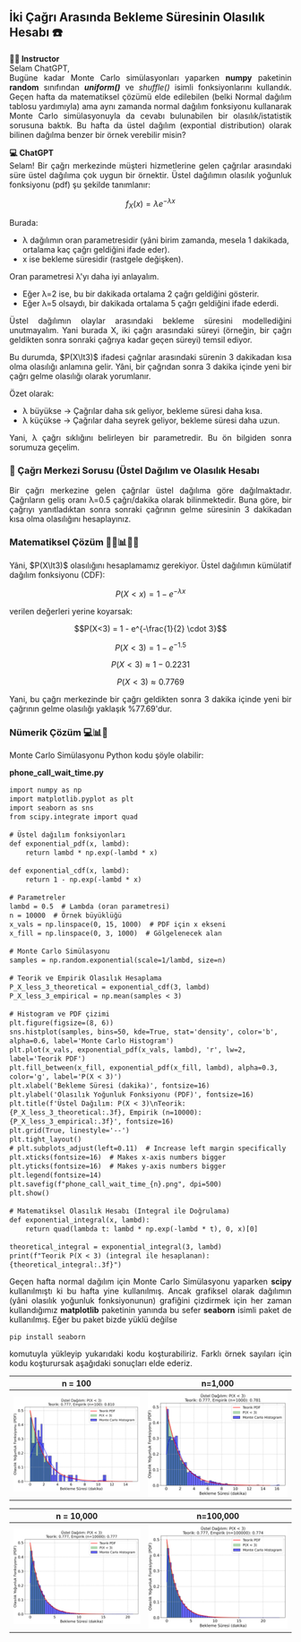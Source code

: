 <h2>İki Çağrı Arasında Bekleme Süresinin Olasılık Hesabı  ☎️</h2>

<p align="justify"><b>👨‍🏫 Instructor</b><br>Selam ChatGPT,<br>
Bugüne kadar Monte Carlo simülasyonları yaparken <b>numpy</b> paketinin <b>random</b> sınıfından <b><i>uniform()</i></b> ve <i></b>shuffle()</i></b> isimli fonksiyonlarını kullandık. Geçen hafta da matematiksel çözümü elde edilebilen (belki Normal dağılım tablosu yardımıyla) ama aynı zamanda normal dağılım fonksiyonu kullanarak Monte Carlo simülasyonuyla da cevabı bulunabilen bir olasılık/istatistik sorusuna baktık. Bu hafta da üstel dağılım (expontial distribution) olarak bilinen dağılma benzer bir örnek verebilir misin?</p>

<p align="justify"><b>💻 ChatGPT</b><br>Selam! Bir çağrı merkezinde müşteri hizmetlerine gelen çağrılar arasındaki süre üstel dağılıma çok uygun bir örnektir. Üstel dağılımın olasılık yoğunluk fonksiyonu (pdf) şu şekilde tanımlanır:</p>

$$f_X(x) = \lambda e^{-\lambda x}$$

<p align="justify">Burada:</p>
<ul>
    <li>λ dağılımın oran parametresidir (yâni birim zamanda, mesela 1 dakikada, ortalama kaç çağrı geldiğini ifade eder).</li>
    <li>x ise bekleme süresidir (rastgele değişken).</li>
</ul>

<p align="justify">Oran parametresi λ'yı daha iyi anlayalım.</p>

<ul>
    <li>Eğer λ=2 ise, bu bir dakikada ortalama 2 çağrı geldiğini gösterir.</li>
    <li>Eğer λ=5 olsaydı, bir dakikada ortalama 5 çağrı geldiğini ifade ederdi.</li>
</ul>

<p align="justify">Üstel dağılımın olaylar arasındaki bekleme süresini modellediğini unutmayalım. Yani burada X, iki çağrı arasındaki süreyi (örneğin, bir çağrı geldikten sonra sonraki çağrıya kadar geçen süreyi) temsil ediyor.</p>

<p align="justify">Bu durumda, $P(X\lt3)$ ifadesi çağrılar arasındaki sürenin 3 dakikadan kısa olma olasılığı anlamına gelir. Yâni, bir çağrıdan sonra 3 dakika içinde yeni bir çağrı gelme olasılığı olarak yorumlanır.</p>

<p align="justify">Özet olarak:</p>
<ul>
    <li>λ büyükse → Çağrılar daha sık geliyor, bekleme süresi daha kısa.</li>
    <li>λ küçükse → Çağrılar daha seyrek geliyor, bekleme süresi daha uzun.</li>
</ul>

<p align="justify">Yani, λ çağrı sıklığını belirleyen bir parametredir. Bu ön bilgiden sonra sorumuza geçelim.</p>


<h3>📝 Çağrı Merkezi Sorusu (Üstel Dağılım ve Olasılık Hesabı</h3>

<p align="justify">Bir çağrı merkezine gelen çağrılar üstel dağılıma göre dağılmaktadır. Çağrıların geliş oranı λ=0.5 çağrı/dakika olarak bilinmektedir. Buna göre, bir çağrıyı yanıtladıktan sonra sonraki çağrının gelme süresinin 3 dakikadan kısa olma olasılığını hesaplayınız.</p>

<h3>Matematiksel Çözüm 🤔💭📊🧮📝</h3>

<p align="justify">Yâni, $P(X\lt3)$ olasılığını hesaplamamız gerekiyor. Üstel dağılımın kümülatif dağılım fonksiyonu (CDF):</p>

$$P(X\lt x) = 1 - e^{-\lambda x}$$

<p align="justify">verilen değerleri yerine koyarsak:</p>

$$P(X<3) = 1 - e^{-\frac{1}{2} \cdot 3}$$

$$P(X<3) = 1 - e^{-1.5}$$

$$P(X<3) \approx 1 - 0.2231$$

$$P(X<3) \approx 0.7769$$

<p align="justify">Yani, bu çağrı merkezinde bir çağrı geldikten sonra 3 dakika içinde yeni bir çağrının gelme olasılığı yaklaşık %77.69'dur.</p>

<h3>Nümerik Çözüm 💻📊🧮</h3>

<p align="justify">Monte Carlo Simülasyonu Python kodu şöyle olabilir:</p>

<b>phone_call_wait_time.py</b>

```
import numpy as np
import matplotlib.pyplot as plt
import seaborn as sns
from scipy.integrate import quad

# Üstel dağılım fonksiyonları
def exponential_pdf(x, lambd):
    return lambd * np.exp(-lambd * x)

def exponential_cdf(x, lambd):
    return 1 - np.exp(-lambd * x)

# Parametreler
lambd = 0.5  # Lambda (oran parametresi)
n = 10000  # Örnek büyüklüğü
x_vals = np.linspace(0, 15, 1000)  # PDF için x ekseni
x_fill = np.linspace(0, 3, 1000)  # Gölgelenecek alan

# Monte Carlo Simülasyonu
samples = np.random.exponential(scale=1/lambd, size=n)

# Teorik ve Empirik Olasılık Hesaplama
P_X_less_3_theoretical = exponential_cdf(3, lambd)
P_X_less_3_empirical = np.mean(samples < 3)

# Histogram ve PDF çizimi
plt.figure(figsize=(8, 6))
sns.histplot(samples, bins=50, kde=True, stat='density', color='b', alpha=0.6, label='Monte Carlo Histogram')
plt.plot(x_vals, exponential_pdf(x_vals, lambd), 'r', lw=2, label='Teorik PDF')
plt.fill_between(x_fill, exponential_pdf(x_fill, lambd), alpha=0.3, color='g', label='P(X < 3)')
plt.xlabel('Bekleme Süresi (dakika)', fontsize=16)
plt.ylabel('Olasılık Yoğunluk Fonksiyonu (PDF)', fontsize=16)
plt.title(f'Üstel Dağılım: P(X < 3)\nTeorik: {P_X_less_3_theoretical:.3f}, Empirik (n=10000): {P_X_less_3_empirical:.3f}', fontsize=16)
plt.grid(True, linestyle='--')
plt.tight_layout()
# plt.subplots_adjust(left=0.11)  # Increase left margin specifically
plt.xticks(fontsize=16)  # Makes x-axis numbers bigger
plt.yticks(fontsize=16)  # Makes y-axis numbers bigger
plt.legend(fontsize=14)
plt.savefig(f"phone_call_wait_time_{n}.png", dpi=500)
plt.show()

# Matematiksel Olasılık Hesabı (Integral ile Doğrulama)
def exponential_integral(x, lambd):
    return quad(lambda t: lambd * np.exp(-lambd * t), 0, x)[0]

theoretical_integral = exponential_integral(3, lambd)
print(f"Teorik P(X < 3) (integral ile hesaplanan): {theoretical_integral:.3f}")
```

<p align="justify">Geçen hafta normal dağılım için Monte Carlo Simülasyonu yaparken <b>scipy</b> kullanılmıştı ki bu hafta yine kullanılmış. Ancak grafiksel olarak dağılımın (yâni olasılık yoğunluk fonksiyonunun) grafiğini çizdirmek için her zaman kullandığımız <b>matplotlib</b> paketinin yanında bu sefer <b>seaborn</b> isimli paket de kullanılmış. Eğer bu paket bizde yüklü değilse</p>

```
pip install seaborn
```

<p align="justify">komutuyla yükleyip yukarıdaki kodu koşturabiliriz. Farklı örnek sayıları için kodu koşturursak aşağıdaki sonuçları elde ederiz.</p>


| n = 100 | n=1,000 |
| :--: | :--: |
| <img src="figure/phone_call_wait_time_100.png" alt="telefon bekleme süresi olasılığı" width="%100" height="auto"> | <img src="figure/phone_call_wait_time_1000.png" alt="telefon bekleme süresi olasılığı" width="%100" height="auto"> |

| n = 10,000 | n=100,000 |
| :--: | :--: |
| <img src="figure/phone_call_wait_time_10000.png" alt="telefon bekleme süresi olasılığı" width="%100" height="auto"> | <img src="figure/phone_call_wait_time_100000.png" alt="telefon bekleme süresi olasılığı" width="%100" height="auto"> |